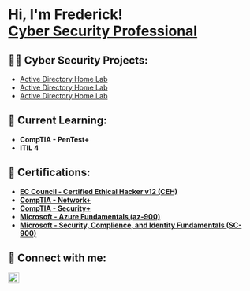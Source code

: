 <h1>Hi, I'm Frederick! <br/><a href="https://www.linkedin.com/in/frederick-waters-hastie/">Cyber Security Professional</a>

<h2>👨‍💻  Cyber Security Projects:</h2>

- [Active Directory Home Lab](https://github.com/joshmadakor1/Algorithms-Practice)
- [Active Directory Home Lab](https://github.com/joshmadakor1/Algorithms-Practice)
- [Active Directory Home Lab](https://github.com/joshmadakor1/Algorithms-Practice)
   
<h2>🏫 Current Learning:</h2>

- <b>CompTIA - PenTest+<b>
- <b>ITIL 4<b>
 
<h2>📄 Certifications:</h2>

- [<b>EC Council - Certified Ethical Hacker v12 (CEH)</b>](https://cdn.discordapp.com/attachments/1152246677185515691/1152247193563041902/ECC-CEH-Certificate.jpg)
- [<b>CompTIA - Network+</b>](https://cdn.discordapp.com/attachments/1152246677185515691/1152249859215212544/CompTIA_Network_ce_certificate.jpg)
- [<b>CompTIA - Security+</b>](https://cdn.discordapp.com/attachments/1152246677185515691/1152249858929983598/CompTIA_Security_ce_certificate.jpg)
- [<b>Microsoft - Azure Fundamentals (az-900)</b>](https://cdn.discordapp.com/attachments/1152246677185515691/1152251017904267355/AZ-900_Certifications_-_frederickwatershastie-2237___Microsoft_Learn.jpg)
- [<b>Microsoft - Security, Complience, and Identity Fundamentals (SC-900)</b>](https://cdn.discordapp.com/attachments/1152246677185515691/1152249858586067045/SC-900_Certificate_-_frederickwatershastie.jpg)


<h2> 🤳 Connect with me:</h2>

[<img align="left" alt="JoshMadakor | LinkedIn" width="22px" src="https://cdn.jsdelivr.net/npm/simple-icons@v3/icons/linkedin.svg" />][linkedin]

[linkedin]: https://linkedin.com/in/frederick-waters-hastie/

<!--
**joshmadakor1/joshmadakor1** is a ✨ _special_ ✨ repository because its `README.md` (this file) appears on your GitHub profile.

Here are some ideas to get you started:

- 🔭 I’m currently working on ...
- 🌱 I’m currently learning ...
- 👯 I’m looking to collaborate on ...
- 🤔 I’m looking for help with ...
- 💬 Ask me about ...
- 📫 How to reach me: ...
- 😄 Pronouns: ...
- ⚡ Fun fact: ...
-->
